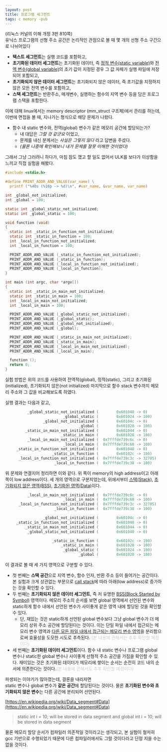 ```yaml
---
layout: post
title: 프로그램 세그먼트
tags: c memory -pub
---
```


(리눅스 커널의 이해 개정 3판 810쪽)  
유닉스 프로그램의 선형 주소 공간은 논리적인 관점으로 볼 때 몇 개의 선형 주소 구간으로 나뉘어있다

* **텍스트 세그먼트**는 실행 코드를 포함하고,
* **초기화된 데이터 세그먼트**는 초기화된 데이터, 즉 [정적 변수(static variable)](https://en.wikipedia.org/wiki/Static_variable)와 [전역 변수(global variable)](https://en.wikipedia.org/wiki/Global_variable)의 초기 값이 지정된 경우 그 값 자체가 실행 파일에 저장되어 포함되고,
* **초기화되지 않은 데이터 세그먼트**는 초기화되지 않은 데이터, 즉 초기값을 지정하지 않은 모든 전역 변수를 포함하고,
* **스택 세그먼트**는 반환주소, 매개변수, 실행하는 함수의 지역 변수 등을 담은 프로그램 스택을 포함한다.

이에 대해 linux에서는 memory descriptor (mm_struct 구조체)에서 관리를 하는데,  
이번에 면접을 볼 때, 지나가는 형식으로 해당 문제가 나왔다.

* 함수 내 static 변수와, 전역(global) 변수가 같은 메모리 공간에 할당되는가?  
	* 내 대답은 *그럴 것 같군요* 이었고,
	* 문제를 내신 분께서는 *사실은 그렇지 않다* 라고 답변을 주셨다.
	* *(물론 나중에 확인해보니 내가 문제를 잘못 이해한 것이었다)*

그래서 그냥 그러려니 하다가, 마침 잠도 깼고 할 일도 없어서 ULK를 보다가 이상함을 느끼고 직접 실험을 해봤다.

```c
#include <stdio.h>

#define PRINT_ADDR_AND_VALUE(var_name) \
  printf ("%40s (%16p -> %d)\n", #var_name, &var_name, var_name)

int _global_not_initialized;
int _global = 100;

static int _global_static_not_initialized;
static int _global_static = 100;

void function (void)
{
  static int _static_in_function_not_initialized;
  static int _static_in_function = 100;
  int _local_in_function_not_initialized;
  int _local_in_function = 100;

  PRINT_ADDR_AND_VALUE (_static_in_function_not_initialized);
  PRINT_ADDR_AND_VALUE (_static_in_function);
  PRINT_ADDR_AND_VALUE (_local_in_function_not_initialized);
  PRINT_ADDR_AND_VALUE (_local_in_function);
}

int main (int argc, char *argv[])
{
  static int _static_in_main_not_initialized;
  static int _static_in_main = 100;
  int _local_in_main_not_initialized;
  int _local_in_main = 100;

  PRINT_ADDR_AND_VALUE (_global_static_not_initialized);
  PRINT_ADDR_AND_VALUE (_global_static);
  PRINT_ADDR_AND_VALUE (_global_not_initialized);
  PRINT_ADDR_AND_VALUE (_global);

  PRINT_ADDR_AND_VALUE (_static_in_main_not_initialized);
  PRINT_ADDR_AND_VALUE (_static_in_main);
  PRINT_ADDR_AND_VALUE (_local_in_main_not_initialized);
  PRINT_ADDR_AND_VALUE (_local_in_main);

  function ();
  return 0;
}
```

실험 방법은 위의 코드를 사용하여 전역적(global), 정적(static), 그리고 초기화된(initialized), 초기화되지 않은(not initialized) 마지막으로 함수 stack 변수까지 메모리 주소와 그 값을 비교해보도록 하였다.

실행 결과는 다음과 같고,

```c
          _global_static_not_initialized (        0x601040 -> 0)
                          _global_static (        0x601024 -> 100)
                 _global_not_initialized (        0x60104c -> 0)
                                 _global (        0x601020 -> 100)
         _static_in_main_not_initialized (        0x601044 -> 0)
                         _static_in_main (        0x601028 -> 100)
          _local_in_main_not_initialized (  0x7fffde739c6c -> 0)
                          _local_in_main (  0x7fffde739c68 -> 100)
     _static_in_function_not_initialized (        0x601048 -> 0)
                     _static_in_function (        0x60102c -> 100)
      _local_in_function_not_initialized (  0x7fffde739c3c -> 32705)
                      _local_in_function (  0x7fffde739c38 -> 100)
```

위 문제와 연결지어 정리하면 이와 같다. 위 쪽이 memory의 high address이고 아래 쪽이 low address이다. 세 개의 영역으로 구분지었는데, 위에서부터 [스택(Stack)](https://en.wikipedia.org/wiki/Data_segment#Stack), [초기화되지 않은 영역(BSS)](https://en.wikipedia.org/wiki/Data_segment#BSS), [초기화된 영역(Data)](https://en.wikipedia.org/wiki/Data_segment#Data)이다.

```c
          _local_in_main_not_initialized (  0x7fffde739c6c -> 0)
                          _local_in_main (  0x7fffde739c68 -> 100)
      _local_in_function_not_initialized (  0x7fffde739c3c -> 32705)
                      _local_in_function (  0x7fffde739c38 -> 100)

                 _global_not_initialized (        0x60104c -> 0)
     _static_in_function_not_initialized (        0x601048 -> 0)
         _static_in_main_not_initialized (        0x601044 -> 0)
          _global_static_not_initialized (        0x601040 -> 0)

                     _static_in_function (        0x60102c -> 100)
                         _static_in_main (        0x601028 -> 100)
                          _global_static (        0x601024 -> 100)
                                 _global (        0x601020 -> 100)
```

이 결과로 볼 때 세 가지 영역으로 구분할 수 있다.

* 첫 번째는 **스택 공간**으로 지역 변수, 함수 인자, 반환 주소 등이 들어가는 공간이다. 본 실험과 크게 상관없는 부분으로 [call stack](https://en.wikipedia.org/wiki/Call_Stack)에 따라 아래(low address)로 증가하는 것을 확인할 수 있다.
* 두 번째는 **초기화되지 않은 데이터 세그먼트**, 즉 저 유명한 [BSS(Block Started by Symbol)](https://en.wikipedia.org/wiki/.bss) 영역이다. 메모리 주소의 순서를 보면 global 영역에서 선언된 변수와 static하게 함수 내에서 선언된 변수가 사이좋게 같은 영역 내에 할당된 것을 확인할 수 있다.
  * 단, 재밌는 것은 static하게 선언된 global 변수보다 그냥 global 변수가 더 메모리 상위 주소 공간에 할당된다는 것이다. 이는 단일 파일 내에서 접근되는 메모리 변수 영역과 [다른 모든 파일 내에서 접근되는 메모리 변수 영역](https://en.wikipedia.org/wiki/External_variable)을 분리함으로써 효율성을 도모한 시도로 추측된다. <span style="color: #ccc;">(본 내용에 관해서는 추후 확인할 예정이다)</span>
* 세 번째는 **초기화된 데이터 세그먼트**이다. 함수 내 static 변수나 프로그램 global 변수나 static한 global 변수나 사이좋게 선형적 주소 공간을 가짐을 확인할 수 있다. 재미있는 것은 초기화된 데이터가 메모리에 쌓이는 순서는 순전히 코드 내의 순서에 의존한다는 것이다.<span style="color: #ccc;">(본 내용에 관해서도 추후 확인할 예정이다)</span>

파생되는 이야기가 많아졌는데, 결론을 내리자면  
static 변수나 global 변수가 **같은 공간**에 할당된다는 것이다. 물론 **초기화된 변수와 초기화되지 않은 변수**는 다른 공간에 분리되어 선언된다.

[https://en.wikipedia.org/wiki/Data_segment#Data](https://en.wikipedia.org/wiki/Data_segment#Data)

> static int i = 10; will be stored in data segment and global int i = 10; will be stored in data segment

물론 메모리 할당 순서가 컴파일러 의존적일 것이라고는 생각되고, 본 실험이 철저히 gcc 기반으로 수행되었기 때문에 다른 컴파일러에서도 그럴 것이다라고 단정 지을 수는 없을 것이다.